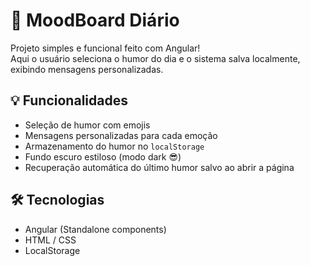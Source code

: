 # 🧠 MoodBoard Diário

Projeto simples e funcional feito com Angular!  
Aqui o usuário seleciona o humor do dia e o sistema salva localmente, exibindo mensagens personalizadas.

## 💡 Funcionalidades

- Seleção de humor com emojis
- Mensagens personalizadas para cada emoção
- Armazenamento do humor no `localStorage`
- Fundo escuro estiloso (modo dark 😎)
- Recuperação automática do último humor salvo ao abrir a página

## 🛠️ Tecnologias

- Angular (Standalone components)
- HTML / CSS
- LocalStorage

